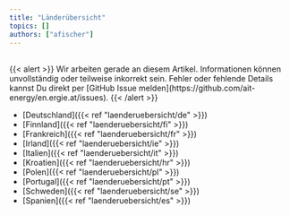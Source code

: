 ```yaml
---
title: "Länderübersicht"
topics: [] 
authors: ["afischer"]
---
```


<!-- Will be designed soon. Overview with Graphic and links to country pages. -->

<br>
{{< alert >}}
Wir arbeiten gerade an diesem Artikel. Informationen können unvollständig oder teilweise inkorrekt sein. Fehler oder fehlende Details kannst Du direkt per [GitHub Issue melden](https://github.com/ait-energy/en.ergie.at/issues).
{{< /alert >}}
<br>

- [Deutschland]({{< ref "laenderuebersicht/de" >}})
- [Finnland]({{< ref "laenderuebersicht/fi" >}})
- [Frankreich]({{< ref "laenderuebersicht/fr" >}})
- [Irland]({{< ref "laenderuebersicht/ie" >}})
- [Italien]({{< ref "laenderuebersicht/it" >}})
- [Kroatien]({{< ref "laenderuebersicht/hr" >}})
- [Polen]({{< ref "laenderuebersicht/pl" >}})
- [Portugal]({{< ref "laenderuebersicht/pt" >}})
- [Schweden]({{< ref "laenderuebersicht/se" >}})
- [Spanien]({{< ref "laenderuebersicht/es" >}})

<!--
{{< embed_article link="/themen/kapazitaetsmechanismen/laenderuebersicht/deutschland" >}}
<div class="h-8"></div>
{{< embed_article link="/themen/kapazitaetsmechanismen/laenderuebersicht/finnland" >}}
<div class="h-8"></div>
{{< embed_article link="/themen/kapazitaetsmechanismen/laenderuebersicht/frankreich" >}}
<div class="h-8"></div>
{{< embed_article link="/themen/kapazitaetsmechanismen/laenderuebersicht/kroatien" >}}
<div class="h-8"></div>
{{< embed_article link="/themen/kapazitaetsmechanismen/laenderuebersicht/portugal" >}}
<div class="h-8"></div>
{{< embed_article link="/themen/kapazitaetsmechanismen/laenderuebersicht/schweden" >}}
<div class="h-8"></div>
{{< embed_article link="/themen/kapazitaetsmechanismen/laenderuebersicht/spanien" >}}
<div class="h-8"></div>
{{< embed_article link="/themen/kapazitaetsmechanismen/laenderuebersicht/irland" >}}
<div class="h-8"></div>
{{< embed_article link="/themen/kapazitaetsmechanismen/laenderuebersicht/italien" >}}
-->
